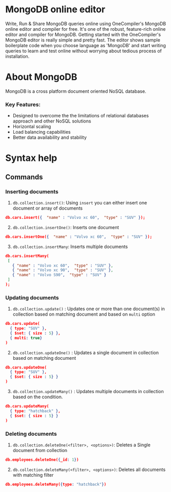 # MongoDB online editor
Write, Run & Share MongoDB queries online using OneCompiler's MongoDB online editor and compiler for free. It's one of the robust, feature-rich online editor and compiler for MongoDB. Getting started with the OneCompiler's MongoDB editor is really simple and pretty fast. The editor shows sample boilerplate code when you choose language as 'MongoDB' and start writing queries to learn and test online without worrying about tedious process of installation.

# About MongoDB

MongoDB is a cross platform document oriented NoSQL database. 

### Key Features:

* Designed to overcome the the limitations of relational databases approach and other NoSQL solutions
* Horizontal scaling 
* Load balancing capabilities
* Better data availability and stability 

# Syntax help

## Commands

### Inserting documents

1. `db.collection.insert()`: Using `insert` you can either insert one document or array of documents 
```json
db.cars.insert({  "name" : "Volvo xc 60",  "type" : "SUV" });
```

2. `db.collection.insertOne()`: Inserts one document 
```json
db.cars.insertOne({  "name" : "Volvo xc 60",  "type" : "SUV" });
```

3. `db.collection.insertMany`: Inserts multiple documents
```json
db.cars.insertMany(
 [
   { "name" : "Volvo xc 60",  "type" : "SUV" },
   { "name" : "Volvo xc 90",  "type" : "SUV" },
   { "name" : "Volvo S90",  "type" : "SUV" }
 ]
);
```

### Updating documents 

1. `db.collection.update()` : Updates one or more than one document(s) in collection based on matching document and based on `multi` option

```json
db.cars.update(
  { type: "SUV" },
  { $set: { size : 5} },
  { multi: true}
)
```
2.  `db.collection.updateOne()` : Updates a single document in collection based on matching document 
```json
db.cars.updateOne(
  { type: "SUV" },
  { $set: { size : 5} }
)
```
3.  `db.collection.updateMany()` : Updates multiple documents in collection based on the condition.
```json
db.cars.updateMany(
  { type: "hatchback" },
  { $set: { size : 5} }
)
```

### Deleting documents

1. `db.collection.deleteOne(<filter>, <options>)`: Deletes a Single document from collection
```json
db.employees.deleteOne({_id: 1})
```

2. `db.collection.deleteMany(<filter>, <options>)`: Deletes all documents with matching filter
```json
db.employees.deleteMany({type: "hatchback"})
```
